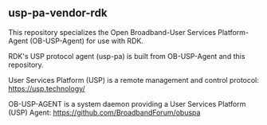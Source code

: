 usp-pa-vendor-rdk
-----------------

This repository specializes the Open Broadband-User Services Platform-Agent (OB-USP-Agent) for use with RDK.

RDK's USP protocol agent (usp-pa) is built from OB-USP-Agent and this repository.

User Services Platform (USP) is a remote management and control protocol:
https://usp.technology/

OB-USP-AGENT is a system daemon providing a User Services Platform (USP) Agent:
https://github.com/BroadbandForum/obuspa

